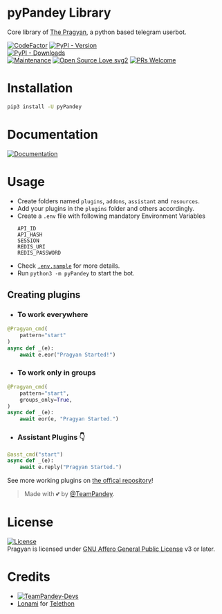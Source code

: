 # pyPandey Library

Core library of [The Pragyan](https://github.com/TeamPandey/Pragyan), a python based telegram userbot.

[![CodeFactor](https://www.codefactor.io/repository/github/TeamPandey/pyPandey/badge)](https://www.codefactor.io/repository/github/TeamPandey/pyPandey)
[![PyPI - Version](https://img.shields.io/pypi/v/pyPandey?style=round)](https://pypi.org/project/pyPandey)    
[![PyPI - Downloads](https://img.shields.io/pypi/dm/pyPandey?label=DOWNLOADS&style=round)](https://pypi.org/project/pyPandey)    
[![Maintenance](https://img.shields.io/badge/Maintained%3F-yes-green.svg)](https://github.com/TeamPandey/Pragyan/graphs/commit-activity)
[![Open Source Love svg2](https://badges.frapsoft.com/os/v2/open-source.svg?v=103)](https://github.com/TeamPandey/Pragyan)
[![PRs Welcome](https://img.shields.io/badge/PRs-welcome-brightgreen.svg?style=flat-square)](https://makeapullrequest.com)

# Installation
```bash
pip3 install -U pyPandey
```

# Documentation 
[![Documentation](https://img.shields.io/badge/Documentation-Pragyan-blue)](http://pragyan.tech/)

# Usage
- Create folders named `plugins`, `addons`, `assistant` and `resources`.   
- Add your plugins in the `plugins` folder and others accordingly.   
- Create a `.env` file with following mandatory Environment Variables
   ```
   API_ID
   API_HASH
   SESSION
   REDIS_URI
   REDIS_PASSWORD
   ```
- Check
[`.env.sample`](https://github.com/TeamPandey/Pragyan/blob/main/.env.sample) for more details.   
- Run `python3 -m pyPandey` to start the bot.   

## Creating plugins
 - ### To work everywhere

```python
@Pragyan_cmd(
    pattern="start"
)   
async def _(e):   
    await e.eor("Pragyan Started!")   
```

- ### To work only in groups

```python
@Pragyan_cmd(
    pattern="start",
    groups_only=True,
)   
async def _(e):   
    await eor(e, "Pragyan Started.")   
```

- ### Assistant Plugins 👇

```python
@asst_cmd("start")   
async def _(e):   
    await e.reply("Pragyan Started.")   
```

See more working plugins on [the offical repository](https://github.com/TeamPandey/Pragyan)!

> Made with 💕 by [@TeamPandey](https://t.me/TeamPandey).    


# License
[![License](https://www.gnu.org/graphics/agplv3-155x51.png)](LICENSE)   
Pragyan is licensed under [GNU Affero General Public License](https://www.gnu.org/licenses/agpl-3.0.en.html) v3 or later.

# Credits
* [![TeamPandey-Devs](https://img.shields.io/static/v1?label=TeamPandey&message=devs&color=critical)](https://t.me/PragyanDevs)
* [Lonami](https://github.com/Lonami) for [Telethon](https://github.com/LonamiWebs/Telethon)
